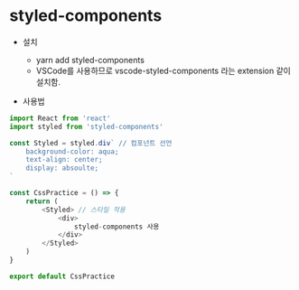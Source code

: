 # styled-components

- 설치
  - yarn add styled-components
  - VSCode를 사용하므로 vscode-styled-components 라는 extension 같이 설치함.
  
- 사용법

```javascript
import React from 'react'
import styled from 'styled-components'

const Styled = styled.div` // 컴포넌트 선언
    background-color: aqua;
    text-align: center;
    display: absoulte;
`

const CssPractice = () => {
    return (
        <Styled> // 스타일 적용
            <div>
                styled-components 사용
            </div>
        </Styled>
    )
}

export default CssPractice 

```

